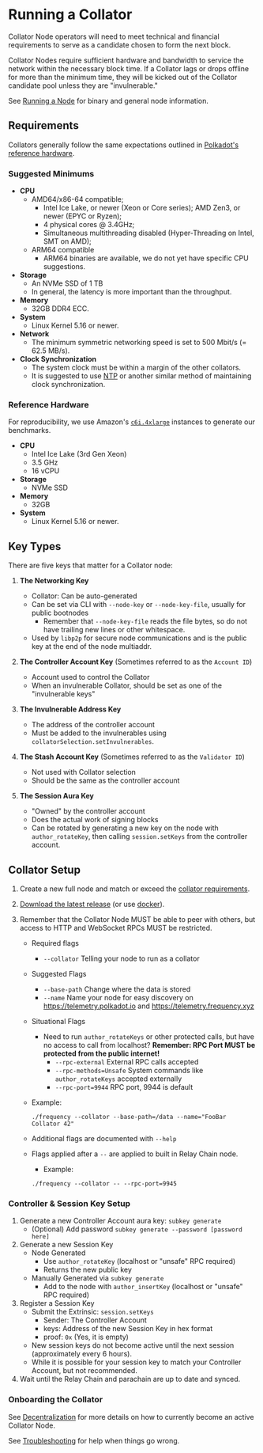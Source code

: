 # Running a Collator

Collator Node operators will need to meet technical and financial requirements to serve as a candidate chosen to form the next block.

Collator Nodes require sufficient hardware and bandwidth to service the network within the necessary block time.
If a Collator lags or drops offline for more than the minimum time, they will be kicked out of the Collator candidate pool unless they are "invulnerable."

See [Running a Node](./Node.md) for binary and general node information.

## Requirements

Collators generally follow the same expectations outlined in [Polkadot's reference hardware](https://wiki.polkadot.network/docs/maintain-guides-how-to-validate-polkadot#reference-hardware).

### Suggested Minimums

- **CPU**
  - AMD64/x86-64 compatible;
    - Intel Ice Lake, or newer (Xeon or Core series); AMD Zen3, or newer (EPYC or Ryzen);
    - 4 physical cores @ 3.4GHz;
    - Simultaneous multithreading disabled (Hyper-Threading on Intel, SMT on AMD);
  - ARM64 compatible
    - ARM64 binaries are available, we do not yet have specific CPU suggestions.
- **Storage**
  - An NVMe SSD of 1 TB
  - In general, the latency is more important than the throughput.
- **Memory**
  - 32GB DDR4 ECC.
- **System**
  - Linux Kernel 5.16 or newer.
- **Network**
  - The minimum symmetric networking speed is set to 500 Mbit/s (= 62.5 MB/s).
- **Clock Synchronization**
  - The system clock must be within a margin of the other collators.
  - It is suggested to use [NTP](https://en.wikipedia.org/wiki/Network_Time_Protocol) or another similar method of maintaining clock synchronization.

### Reference Hardware

For reproducibility, we use Amazon's [`c6i.4xlarge`](https://aws.amazon.com/ec2/instance-types/c6i/) instances to generate our benchmarks.

- **CPU**
  - Intel Ice Lake (3rd Gen Xeon)
  - 3.5 GHz
  - 16 vCPU
- **Storage**
  - NVMe SSD
- **Memory**
  - 32GB
- **System**
  - Linux Kernel 5.16 or newer.

## Key Types

There are five keys that matter for a Collator node:

1. **The Networking Key**

   - Collator: Can be auto-generated
   - Can be set via CLI with `--node-key` or `--node-key-file`, usually for public bootnodes
     - Remember that `--node-key-file` reads the file bytes, so do not have trailing new lines or other whitespace.
   - Used by `libp2p` for secure node communications and is the public key at the end of the node multiaddr.

2. **The Controller Account Key** (Sometimes referred to as the `Account ID`)

   - Account used to control the Collator
   - When an invulnerable Collator, should be set as one of the "invulnerable keys"

3. **The Invulnerable Address Key**

   - The address of the controller account
   - Must be added to the invulnerables using `collatorSelection.setInvulnerables`.

4. **The Stash Account Key** (Sometimes referred to as the `Validator ID`)

   - Not used with Collator selection
   - Should be the same as the controller account

5. **The Session Aura Key**

   - "Owned" by the controller account
   - Does the actual work of signing blocks
   - Can be rotated by generating a new key on the node with `author_rotateKey`, then calling `session.setKeys` from the controller account.

## Collator Setup

1. Create a new full node and match or exceed the [collator requirements](#requirements).
1. [Download the latest release](https://github.com/LibertyDSNP/frequency/releases) (or use [docker](https://hub.docker.com/u/frequencychain)).
1. Remember that the Collator Node MUST be able to peer with others, but access to HTTP and WebSocket RPCs MUST be restricted.

   - Required flags
     - `--collator` Telling your node to run as a collator
   - Suggested Flags
     - `--base-path` Change where the data is stored
     - `--name` Name your node for easy discovery on https://telemetry.polkadot.io and https://telemetry.frequency.xyz
   - Situational Flags
     - Need to run `author_rotateKeys` or other protected calls, but have no access to call from localhost? **Remember: RPC Port MUST be protected from the public internet!**
       - `--rpc-external` External RPC calls accepted
       - `--rpc-methods=Unsafe` System commands like `author_rotateKeys` accepted externally
       - `--rpc-port=9944` RPC port, 9944 is default
   - Example:

     ```
     ./frequency --collator --base-path=/data --name="FooBar Collator 42"

     ```

   - Additional flags are documented with `--help`
   - Flags applied after a `--` are applied to built in Relay Chain node.

     - Example:

     ```
     ./frequency --collator -- --rpc-port=9945

     ```

### Controller & Session Key Setup

1. Generate a new Controller Account aura key: `subkey generate`
   - (Optional) Add password `subkey generate --password [password here]`
1. Generate a new Session Key
   - Node Generated
     - Use `author_rotateKey` (localhost or "unsafe" RPC required)
     - Returns the new public key
   - Manually Generated via `subkey generate`
     - Add to the node with `author_insertKey` (localhost or "unsafe" RPC required)
1. Register a Session Key
   - Submit the Extrinsic: `session.setKeys`
     - Sender: The Controller Account
     - keys: Address of the new Session Key in hex format
     - proof: `0x` (Yes, it is empty)
   - New session keys do not become active until the next session (approximately every 6 hours).
   - While it is possible for your session key to match your Controller Account, but not recommended.
1. Wait until the Relay Chain and parachain are up to date and synced.

### Onboarding the Collator

See [Decentralization](./Decentralization.md) for more details on how to currently become an active Collator Node.

See [Troubleshooting](./Troubleshooting.md) for help when things go wrong.
